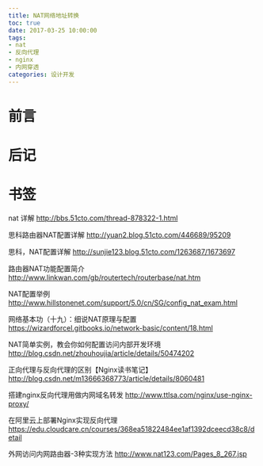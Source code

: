 ```yaml
---
title: NAT网络地址转换
toc: true
date: 2017-03-25 10:00:00
tags:
- nat
- 反向代理
- nginx
- 内网穿透
categories: 设计开发
---
```

# 前言

# 后记

# 书签
nat 详解
http://bbs.51cto.com/thread-878322-1.html

思科路由器NAT配置详解
http://yuan2.blog.51cto.com/446689/95209

思科，NAT配置详解
http://sunjie123.blog.51cto.com/1263687/1673697

路由器NAT功能配置简介
http://www.linkwan.com/gb/routertech/routerbase/nat.htm

NAT配置举例
http://www.hillstonenet.com/support/5.0/cn/SG/config_nat_exam.html

网络基本功（十九）：细说NAT原理与配置
https://wizardforcel.gitbooks.io/network-basic/content/18.html

NAT简单实例，教会你如何配置访问内部开发环境
http://blog.csdn.net/zhouhoujia/article/details/50474202

正向代理与反向代理的区别【Nginx读书笔记】
http://blog.csdn.net/m13666368773/article/details/8060481

搭建nginx反向代理用做内网域名转发
http://www.ttlsa.com/nginx/use-nginx-proxy/

在阿里云上部署Nginx实现反向代理
https://edu.cloudcare.cn/courses/368ea51822484ee1af1392dceecd38c8/detail

外网访问内网路由器-3种实现方法
http://www.nat123.com/Pages_8_267.jsp


